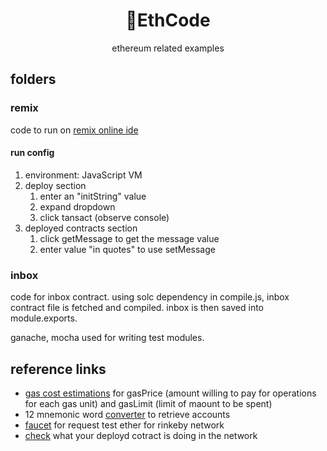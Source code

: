 # <h1 align="center">:page_facing_up:EthCode</h1>

<p align="center">ethereum related examples</p>

## folders

### remix

code to run on [remix online ide](http://remix.ethereum.org)

#### run config

1. environment: JavaScript VM
2. deploy section
   1. enter an "initString" value
   2. expand dropdown
   3. click tansact (observe console)
3. deployed contracts section
   1. click getMessage to get the message value
   2. enter value "in quotes" to use setMessage

### inbox

code for inbox contract. using solc dependency in compile.js, inbox contract file is fetched and compiled. inbox is then saved into module.exports.

ganache, mocha used for writing test modules.

## reference links

- [gas cost estimations](https://docs.google.com/spreadsheets/d/1n6mRqkBz3iWcOlRem_mO09GtSKEKrAsfO7Frgx18pNU/edit) for gasPrice (amount willing to pay for operations for each gas unit) and gasLimit (limit of maount to be spent)
- 12 mnemonic word [converter](https://iancoleman.io/bip39/) to retrieve accounts
- [faucet](https://faucet.rinkeby.io/) for request test ether for rinkeby network
- [check](https://rinkeby.etherscan.io/) what your deployd cotract is doing in the network

